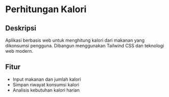 # Perhitungan Kalori

## Deskripsi
Aplikasi berbasis web untuk menghitung kalori dari makanan yang dikonsumsi pengguna. Dibangun menggunakan Tailwind CSS dan teknologi web modern.

## Fitur
- Input makanan dan jumlah kalori
- Simpan riwayat konsumsi kalori
- Analisis kebutuhan kalori harian
